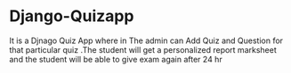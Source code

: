 # Django-Quizapp
It is a Djnago Quiz App where in The admin can Add Quiz and Question for that particular quiz .The student will get a personalized report marksheet and the student will be able to give exam again after 24 hr 
